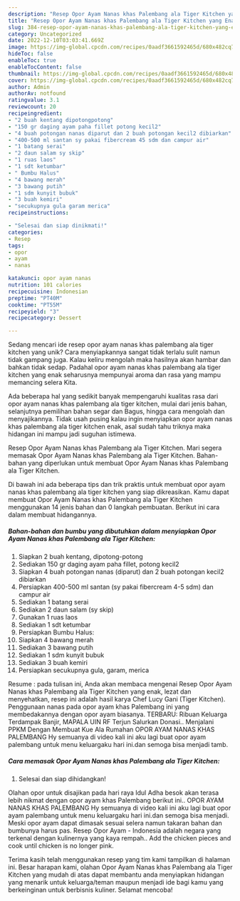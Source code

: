 ```yaml
---
description: "Resep Opor Ayam Nanas khas Palembang ala Tiger Kitchen yang Enak"
title: "Resep Opor Ayam Nanas khas Palembang ala Tiger Kitchen yang Enak"
slug: 384-resep-opor-ayam-nanas-khas-palembang-ala-tiger-kitchen-yang-enak
category: Uncategorized
date: 2022-12-10T03:03:41.669Z
image: https://img-global.cpcdn.com/recipes/0aadf3661592465d/680x482cq70/opor-ayam-nanas-khas-palembang-ala-tiger-kitchen-foto-resep-utama.jpg
hideToc: false
enableToc: true
enableTocContent: false
thumbnail: https://img-global.cpcdn.com/recipes/0aadf3661592465d/680x482cq70/opor-ayam-nanas-khas-palembang-ala-tiger-kitchen-foto-resep-utama.jpg
cover: https://img-global.cpcdn.com/recipes/0aadf3661592465d/680x482cq70/opor-ayam-nanas-khas-palembang-ala-tiger-kitchen-foto-resep-utama.jpg
author: Admin
authorAv: notfound
ratingvalue: 3.1
reviewcount: 20
recipeingredient:
- "2 buah kentang dipotongpotong"
- "150 gr daging ayam paha fillet potong kecil2"
- "4 buah potongan nanas diparut dan 2 buah potongan kecil2 dibiarkan"
- "400-500 ml santan sy pakai fibercream 45 sdm dan campur air"
- "1 batang serai"
- "2 daun salam sy skip"
- "1 ruas laos"
- "1 sdt ketumbar"
- " Bumbu Halus"
- "4 bawang merah"
- "3 bawang putih"
- "1 sdm kunyit bubuk"
- "3 buah kemiri"
- "secukupnya gula garam merica"
recipeinstructions:

- "Selesai dan siap dinikmati!"
categories:
- Resep
tags:
- opor
- ayam
- nanas

katakunci: opor ayam nanas 
nutrition: 101 calories
recipecuisine: Indonesian
preptime: "PT40M"
cooktime: "PT55M"
recipeyield: "3"
recipecategory: Dessert

---
```





Sedang mencari ide resep opor ayam nanas khas palembang ala tiger kitchen yang unik? Cara menyiapkannya sangat tidak terlalu sulit namun tidak gampang juga. Kalau keliru mengolah maka hasilnya akan hambar dan bahkan tidak sedap. Padahal opor ayam nanas khas palembang ala tiger kitchen yang enak seharusnya mempunyai aroma dan rasa yang mampu memancing selera Kita.





Ada beberapa hal yang sedikit banyak mempengaruhi kualitas rasa dari opor ayam nanas khas palembang ala tiger kitchen, mulai dari jenis bahan, selanjutnya pemilihan bahan segar dan Bagus, hingga cara mengolah dan menyajikannya. Tidak usah pusing kalau ingin menyiapkan opor ayam nanas khas palembang ala tiger kitchen enak,      asal sudah tahu triknya maka hidangan ini mampu jadi suguhan istimewa.














Resep Opor Ayam Nanas khas Palembang ala Tiger Kitchen. Mari segera memasak Opor Ayam Nanas khas Palembang ala Tiger Kitchen. Bahan-bahan yang diperlukan untuk membuat Opor Ayam Nanas khas Palembang ala Tiger Kitchen.






Di bawah ini ada beberapa tips dan trik praktis untuk membuat opor ayam nanas khas palembang ala tiger kitchen yang siap dikreasikan. Kamu dapat membuat Opor Ayam Nanas khas Palembang ala Tiger Kitchen menggunakan 14 jenis bahan dan 0 langkah pembuatan. Berikut ini cara dalam membuat hidangannya.

<!--inarticleads1-->

##### Bahan-bahan dan bumbu yang dibutuhkan dalam menyiapkan Opor Ayam Nanas khas Palembang ala Tiger Kitchen:

1. Siapkan 2 buah kentang, dipotong-potong
1. Sediakan 150 gr daging ayam paha fillet, potong kecil2
1. Siapkan 4 buah potongan nanas (diparut) dan 2 buah potongan kecil2 dibiarkan
1. Persiapkan 400-500 ml santan (sy pakai fibercream 4-5 sdm) dan campur air
1. Sediakan 1 batang serai
1. Sediakan 2 daun salam (sy skip)
1. Gunakan 1 ruas laos
1. Sediakan 1 sdt ketumbar
1. Persiapkan  Bumbu Halus:
1. Siapkan 4 bawang merah
1. Sediakan 3 bawang putih
1. Sediakan 1 sdm kunyit bubuk
1. Sediakan 3 buah kemiri
1. Persiapkan secukupnya gula, garam, merica


Resume : pada tulisan ini, Anda akan membaca mengenai Resep Opor Ayam Nanas khas Palembang ala Tiger Kitchen yang enak, lezat dan menyehatkan, resep ini adalah hasil karya Chef Lucy Gani (Tiger Kitchen). Penggunaan nanas pada opor ayam khas Palembang ini yang membedakannya dengan opor ayam biasanya. TERBARU: Ribuan Keluarga Terdampak Banjir, MAPALA UIN RF Terjun Salurkan Donasi.. Menjalani PPKM Dengan Membuat Kue Ala Rumahan OPOR AYAM NANAS KHAS PALEMBANG Hy semuanya di video kali ini aku lagi buat opor ayam palembang untuk menu keluargaku hari ini.dan semoga bisa menjadi tamb. 

<!--inarticleads2-->

##### Cara memasak Opor Ayam Nanas khas Palembang ala Tiger Kitchen:


1. Selesai dan siap dihidangkan!

Olahan opor untuk disajikan pada hari raya Idul Adha besok akan terasa lebih nikmat dengan opor ayam khas Palembang berikut ini.. OPOR AYAM NANAS KHAS PALEMBANG Hy semuanya di video kali ini aku lagi buat opor ayam palembang untuk menu keluargaku hari ini.dan semoga bisa menjadi. Meski opor ayam dapat dimasak sesuai selera namun takaran bahan dan bumbunya harus pas. Resep Opor Ayam - Indonesia adalah negara yang terkenal dengan kulinernya yang kaya rempah.. Add the chicken pieces and cook until chicken is no longer pink. 

Terima kasih telah menggunakan resep yang tim kami tampilkan di halaman ini. Besar harapan kami, olahan Opor Ayam Nanas khas Palembang ala Tiger Kitchen yang mudah di atas dapat membantu anda menyiapkan hidangan yang menarik untuk keluarga/teman maupun menjadi ide bagi kamu yang berkeinginan untuk berbisnis kuliner. Selamat mencoba!
